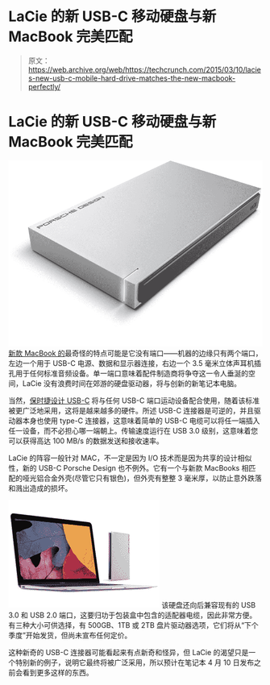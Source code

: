 # LaCie 的新 USB-C 移动硬盘与新 MacBook 完美匹配 

> 原文：<https://web.archive.org/web/https://techcrunch.com/2015/03/10/lacies-new-usb-c-mobile-hard-drive-matches-the-new-macbook-perfectly/>

# LaCie 的新 USB-C 移动硬盘与新 MacBook 完美匹配

![IA_Porsche Design_3qtr](img/d0d3cdbd42c12f5d710eb2edece47a34.png)[新款 MacBook 的](https://web.archive.org/web/20221007121643/https://beta.techcrunch.com/2015/03/09/apple-introduces-a-reinvented-macbook-air/)最奇怪的特点可能是它没有端口——机器的边缘只有两个端口，左边一个用于 USB-C 电源、数据和显示器连接，右边一个 3.5 毫米立体声耳机插孔用于任何标准音频设备。单一端口意味着配件制造商将争夺这一令人垂涎的空间，LaCie 没有浪费时间在郊游的硬盘驱动器，将与创新的新笔记本电脑。

当然，[保时捷设计 USB-C](https://web.archive.org/web/20221007121643/https://www.lacie.com/products/product.htm?id=10649) 将与任何 USB-C 端口运动设备配合使用，随着该标准被更广泛地采用，这将是越来越多的硬件。所述 USB-C 连接器是可逆的，并且驱动器本身也使用 type-C 连接器，这意味着简单的 USB-C 电缆可以将任一端插入任一设备，而不必担心哪一端朝上。传输速度运行在 USB 3.0 级别，这意味着您可以获得高达 100 MB/s 的数据发送和接收速率。

LaCie 的阵容一般针对 MAC，不一定是因为 I/O 技术而是因为共享的设计相似性，新的 USB-C Porsche Design 也不例外。它有一个与新款 MacBooks 相匹配的哑光铝合金外壳(尽管它只有银色)，但外壳有整整 3 毫米厚，以防止意外跌落和溅出造成的损坏。

[![IA_MBA_Porsche-Design](img/7e0f0bc3367f6f7427ffe817c6a64b03.png)](https://web.archive.org/web/20221007121643/https://beta.techcrunch.com/wp-content/uploads/2015/03/ia_mba_porsche-design.jpg) 该硬盘还向后兼容现有的 USB 3.0 和 USB 2.0 端口，这要归功于包装盒中包含的适配器电缆，因此非常方便。有三种大小可供选择，有 500GB、1TB 或 2TB 盘片驱动器选项，它们将从“下个季度”开始发货，但尚未宣布任何定价。

这种新奇的 USB-C 连接器可能看起来有点新奇和怪异，但 LaCie 的渴望只是一个特别新的例子，说明它最终将被广泛采用，所以预计在笔记本 4 月 10 日发布之前会看到更多这样的东西。